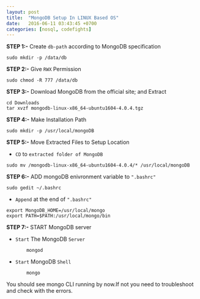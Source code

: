 ```yaml
---
layout: post
title:  "MongoDB Setup In LINUX Based OS"
date:   2016-06-11 03:43:45 +0700
categories: [nosql, codefights]
---
```


**STEP 1:-**
Create `db-path` according to MongoDB specification

```shell       
sudo mkdir -p /data/db
```
 
**STEP 2:-** 
Give `RWX` Permission

```shell      
sudo chmod -R 777 /data/db
```

**STEP 3:-** 
Download MongoDB from the official site; and Extract

```shell
cd Downloads
tar xvzf mongodb-linux-x86_64-ubuntu1604-4.0.4.tgz
```

**STEP 4:-** 
Make Installation Path

```shell
sudo mkdir -p /usr/local/mongoDB
```

**STEP 5:-** 
Move Extracted Files to Setup Location
- `CD` to `extracted folder of MongoDB`
```shell
sudo mv /mongodb-linux-x86_64-ubuntu1604-4.0.4/* /usr/local/mongoDB
```
**STEP 6:-** 
ADD mongoDB enivronment variable to `".bashrc"`
```
sudo gedit ~/.bashrc
```
- `Append` at the end of `".bashrc"`
```
export MongoDB_HOME=/usr/local/mongo
export PATH=$PATH:/usr/local/mongo/bin
```


**STEP 7:-** 
START MongoDB server
* `Start` The MongoDB `Server`
    ```
        mongod
    ```
* `Start` MongoDB `Shell`
    ```
        mongo
    ```

You should see mongo CLI running by now.If not you need to troubleshoot and check with the errors.